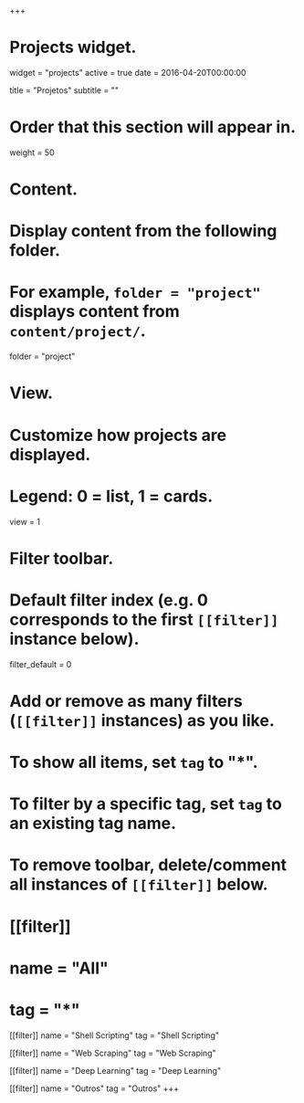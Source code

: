 +++
# Projects widget.
widget = "projects"
active = true
date = 2016-04-20T00:00:00

title = "Projetos"
subtitle = ""

# Order that this section will appear in.
weight = 50

# Content.
# Display content from the following folder.
# For example, `folder = "project"` displays content from `content/project/`.
folder = "project"

# View.
# Customize how projects are displayed.
# Legend: 0 = list, 1 = cards.
view = 1

# Filter toolbar.

# Default filter index (e.g. 0 corresponds to the first `[[filter]]` instance below).
filter_default = 0

# Add or remove as many filters (`[[filter]]` instances) as you like.
# To show all items, set `tag` to "*".
# To filter by a specific tag, set `tag` to an existing tag name.
# To remove toolbar, delete/comment all instances of `[[filter]]` below.
# [[filter]]
#   name = "All"
#   tag = "*"

[[filter]]
  name = "Shell Scripting"
  tag =  "Shell Scripting"

[[filter]]
  name = "Web Scraping"
  tag =  "Web Scraping"

[[filter]]
  name = "Deep Learning"
  tag =  "Deep Learning"

[[filter]]
  name = "Outros"
  tag =  "Outros"
+++

